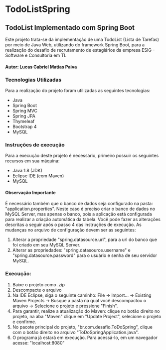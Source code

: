 # TodoListSpring

## TodoList Implementado com Spring Boot

Este projeto trata-se da implementação de uma TodoList (Lista de Tarefas) por meio de Java Web, utilizando do framework Spring Boot, para a realização do desafio de recrutamento de estagiários da empresa ESIG -  Software e Consultoria em TI.

#### Autor: Lucas Gabriel Matias Paiva

### Tecnologias Utilizadas
Para a realização do projeto foram utilizadas as seguintes tecnologias:
- Java
- Spring Boot
- Spring MVC
- Spring JPA
- Thymeleaf
- Bootstrap 4
- MySQL

### Instruções de execução
Para a execução deste projeto é necessário, primeiro possuir os seguintes recursos em sua máquina:
- Java 1.8 (JDK)
- Eclipse IDE (com Maven)
- MySQL

#### Observação Importante
É necessário também que o banco de dados seja configurado na pasta: "application.properties". 
Neste caso é preciso criar o banco de dados no MySQL Server, mas apenas o banco, pois a aplicação está configurada para realizar a criação automática da tabela. Você pode fazer as alterações descritas a seguir após o passo 4 das instruções de execução.
As mudanças no arquivo de configuração devem ser as seguintes:
1. Alterar a propriedade "spring.datasource.url", para a url do banco que foi criado em seu MySQL Server.
2. Alterar as propriedades: "spring.datasource.username" e "spring.datasource.password" para o usuário e senha de seu servidor MySQL.

### Execução:
1. Baixe o projeto como .zip
2. Descompacte o arquivo
3. Na IDE Eclipse, siga o seguinte caminho: File -> Import... -> Existing Maven Projects -> Busque a pasta na qual você descompactou o arquivo -> Selecione o projeto e pressione "Finish".
4. Para garantir, realize a atualização do Maven: clique no botão direito no projeto, na aba "Maven" clique em "Update Project", selecione o projeto e confirme.
5. No pacote principal do projeto, "br.com.desafio.ToDoSpring", clique com o botão direito no arquivo "ToDoSpringApplication.java".
6. O programa já estará em execução. Para acessá-lo, em um navegador acesse: "localhost:8080"
